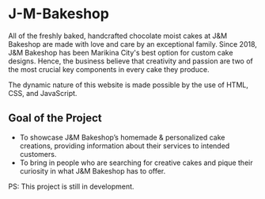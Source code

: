 # J-M-Bakeshop
All of the freshly baked, handcrafted chocolate moist cakes at J&M Bakeshop are made with love and care by an exceptional family. 
Since 2018, J&M Bakeshop has been Marikina City's best option for custom cake designs. Hence, the business believe that creativity and
passion are two of the most crucial key components in every cake they produce.

The dynamic nature of this website is made possible by the use of HTML, CSS, and JavaScript.

## Goal of the Project
- To showcase J&M Bakeshop’s homemade & personalized cake creations, providing information about their services to intended customers.
- To bring in people who are searching for creative cakes and pique their curiosity in what J&M Bakeshop has to offer.

PS: This project is still in development.
